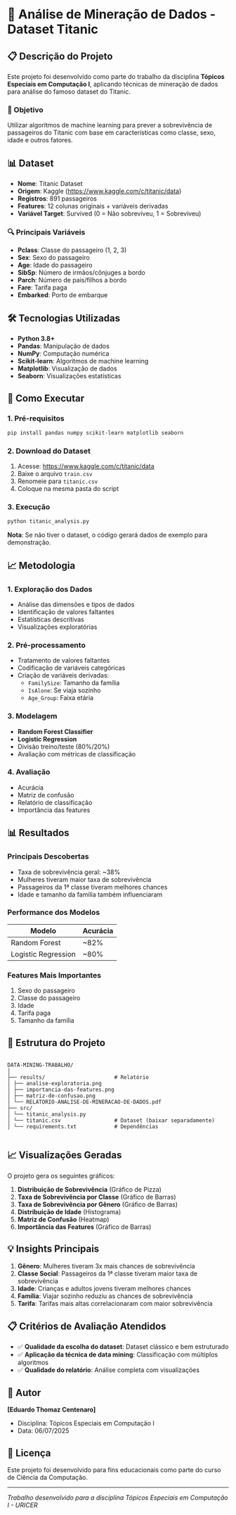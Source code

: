 # 🚢 Análise de Mineração de Dados - Dataset Titanic

## 📋 Descrição do Projeto

Este projeto foi desenvolvido como parte do trabalho da disciplina **Tópicos Especiais em Computação I**, aplicando técnicas de mineração de dados para análise do famoso dataset do Titanic.

### 🎯 Objetivo

Utilizar algoritmos de machine learning para prever a sobrevivência de passageiros do Titanic com base em características como classe, sexo, idade e outros fatores.

## 📊 Dataset

- **Nome**: Titanic Dataset
- **Origem**: Kaggle (https://www.kaggle.com/c/titanic/data)
- **Registros**: 891 passageiros
- **Features**: 12 colunas originais + variáveis derivadas
- **Variável Target**: Survived (0 = Não sobreviveu, 1 = Sobreviveu)

### 🔍 Principais Variáveis

- **Pclass**: Classe do passageiro (1, 2, 3)
- **Sex**: Sexo do passageiro
- **Age**: Idade do passageiro
- **SibSp**: Número de irmãos/cônjuges a bordo
- **Parch**: Número de pais/filhos a bordo
- **Fare**: Tarifa paga
- **Embarked**: Porto de embarque

## 🛠️ Tecnologias Utilizadas

- **Python 3.8+**
- **Pandas**: Manipulação de dados
- **NumPy**: Computação numérica
- **Scikit-learn**: Algoritmos de machine learning
- **Matplotlib**: Visualização de dados
- **Seaborn**: Visualizações estatísticas

## 🚀 Como Executar

### 1. Pré-requisitos

```bash
pip install pandas numpy scikit-learn matplotlib seaborn
```

### 2. Download do Dataset

1. Acesse: https://www.kaggle.com/c/titanic/data
2. Baixe o arquivo `train.csv`
3. Renomeie para `titanic.csv`
4. Coloque na mesma pasta do script

### 3. Execução

```bash
python titanic_analysis.py
```

**Nota**: Se não tiver o dataset, o código gerará dados de exemplo para demonstração.

## 📈 Metodologia

### 1. Exploração dos Dados

- Análise das dimensões e tipos de dados
- Identificação de valores faltantes
- Estatísticas descritivas
- Visualizações exploratórias

### 2. Pré-processamento

- Tratamento de valores faltantes
- Codificação de variáveis categóricas
- Criação de variáveis derivadas:
  - `FamilySize`: Tamanho da família
  - `IsAlone`: Se viaja sozinho
  - `Age_Group`: Faixa etária

### 3. Modelagem

- **Random Forest Classifier**
- **Logistic Regression**
- Divisão treino/teste (80%/20%)
- Avaliação com métricas de classificação

### 4. Avaliação

- Acurácia
- Matriz de confusão
- Relatório de classificação
- Importância das features

## 📊 Resultados

### Principais Descobertas

- Taxa de sobrevivência geral: ~38%
- Mulheres tiveram maior taxa de sobrevivência
- Passageiros da 1ª classe tiveram melhores chances
- Idade e tamanho da família também influenciaram

### Performance dos Modelos

| Modelo              | Acurácia |
| ------------------- | -------- |
| Random Forest       | ~82%     |
| Logistic Regression | ~80%     |

### Features Mais Importantes

1. Sexo do passageiro
2. Classe do passageiro
3. Idade
4. Tarifa paga
5. Tamanho da família

## 📁 Estrutura do Projeto

```

DATA-MINING-TRABALHO/
│
├── results/                      # Relatório
│ ├── analise-exploratoria.png
│ ├── importancia-das-features.png
│ ├── matriz-de-confusao.png
│ └── RELATORIO-ANALISE-DE-MINERACAO-DE-DADOS.pdf
├── src/
│ └── titanic_analysis.py
│ └── titanic.csv                 # Dataset (baixar separadamente)
│ └── requirements.txt            # Dependências


```

## 📈 Visualizações Geradas

O projeto gera os seguintes gráficos:

1. **Distribuição de Sobrevivência** (Gráfico de Pizza)
2. **Taxa de Sobrevivência por Classe** (Gráfico de Barras)
3. **Taxa de Sobrevivência por Gênero** (Gráfico de Barras)
4. **Distribuição de Idade** (Histograma)
5. **Matriz de Confusão** (Heatmap)
6. **Importância das Features** (Gráfico de Barras)

## 💡 Insights Principais

1. **Gênero**: Mulheres tiveram 3x mais chances de sobrevivência
2. **Classe Social**: Passageiros da 1ª classe tiveram maior taxa de sobrevivência
3. **Idade**: Crianças e adultos jovens tiveram melhores chances
4. **Família**: Viajar sozinho reduziu as chances de sobrevivência
5. **Tarifa**: Tarifas mais altas correlacionaram com maior sobrevivência

## 📋 Critérios de Avaliação Atendidos

- ✅ **Qualidade da escolha do dataset**: Dataset clássico e bem estruturado
- ✅ **Aplicação da técnica de data mining**: Classificação com múltiplos algoritmos
- ✅ **Qualidade do relatório**: Análise completa com visualizações

## 👤 Autor

**[Eduardo Thomaz Centenaro]**

- Disciplina: Tópicos Especiais em Computação I
- Data: 06/07/2025

## 📝 Licença

Este projeto foi desenvolvido para fins educacionais como parte do curso de Ciência da Computação.

---

_Trabalho desenvolvido para a disciplina Tópicos Especiais em Computação I - URICER_
